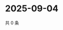 # 2025-09-04

共 0 条

<!-- BEGIN ZHIHUVIDEO -->
<!-- 最后更新时间 Thu Sep 04 2025 20:21:22 GMT+0800 (China Standard Time) -->

<!-- END ZHIHUVIDEO -->
